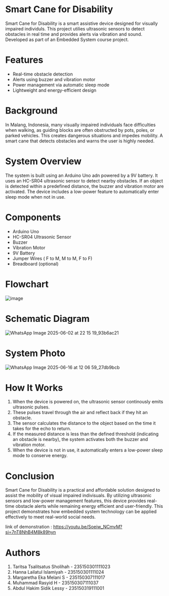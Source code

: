 # Smart Cane for Disability
Smart Cane for Disability is a smart assistive device designed for visually impaired individuls. This project utilies ultrasonic sensors to detect obstacles in real time and provides alerts via vibration and sound. Developed as part of an Embedded System course project.

# Features
- Real-time obstacle detection
- Alerts using buzzer and vibration motor
- Power management via automatic sleep mode
- Lightweight and energy-efficient design

# Background
In Malang, Indonesia, many visually impaired individuals face difficulties when walking, as guiding blocks are often obstructed by pots, poles, or parked vehicles. This creates dangerous situations and impedes mobility. A smart cane that detects obstacles and warns the user is highly needed.

# System Overview
The system is built using an Arduino Uno adn powered by a 9V battery. It uses an HC-SR04 ultrasonic sensor to detect nearby obstacles. If an object is detected within a predefined distance, the buzzer and vibration motor are activated. The device includes a low-power feature to automatically enter sleep mode when not in use.

# Components
- Arduino Uno
- HC-SR04 Ultrasonic Sensor
- Buzzer
- Vibration Motor
- 9V Battery
- Jumper Wires ( F to M, M to M, F to F)
- Breadboard (optional)

# Flowchart
![image](https://github.com/user-attachments/assets/b88d0310-f771-4b53-86cb-16d9158da3f9)

# Schematic Diagram
![WhatsApp Image 2025-06-02 at 22 15 19_93b6ac21](https://github.com/user-attachments/assets/a214facf-546f-44d4-b1bd-95fb095cb059)

# System Photo
![WhatsApp Image 2025-06-16 at 12 06 59_27db9bcb](https://github.com/user-attachments/assets/26d83cf2-0964-44ba-9589-dabf3d6a11aa)

# How It Works
1. When the device is powered on, the ultrasonic sensor continously emits ultrasonic pulses.
2. These pulses travel through the air and reflect back if they hit an obstacle.
3. The sensor calculates the distance to the object based on the time it takes for the echo to return.
4. If the measured distance is less than the defined threshold (indicating an obstacle is nearby), the system activates both the buzzer and vibration motor.
5. When the device is not in use, it automatically enters a low-power sleep mode to conserve energy.

# Conclusion
Smart Cane for Disability is a practical and affordable solution designed to assist the mobility of visual impaired indivisuals. By utilizing ultrasonic sensors and low-power management features, this device provides real-time obstacle alerts while remaining energy efficient and user-friendly. This project demonstrates how embedded system technology can be applied effectively to meet real-world social needs.

link of demonstration : https://youtu.be/Soeiw_NCmvM?si=7nT8NhB4M8k89hyn

# Authors
1. Taritsa Tsalitsatus Sholihah  - 235150301111023
2. Hanna Lailatul Islamiyah      - 235150301111024
3. Margaretha Eka Melani S       - 235150307111017
4. Muhammad Rasyid H             - 235150307111037
5. Abdul Hakim Sidik Lessy       - 235150319111001

